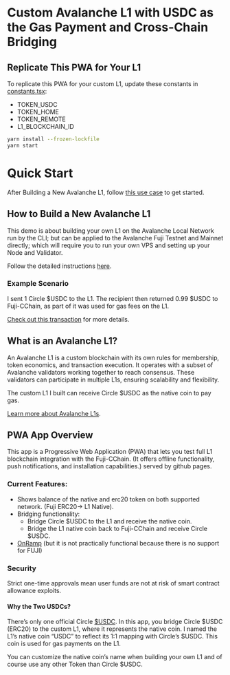 # Custom Avalanche L1 with USDC as the Gas Payment and Cross-Chain Bridging

## Replicate This PWA for Your L1
To replicate this PWA for your custom L1, update these constants in [constants.tsx](./src/utils/constants.tsx):
- TOKEN_USDC
- TOKEN_HOME
- TOKEN_REMOTE
- L1_BLOCKCHAIN_ID

```bash
yarn install --frozen-lockfile
yarn start
```

# Quick Start
After Building a New Avalanche L1, follow [this use case](./TEST.md) to get started.


## How to Build a New Avalanche L1
This demo is about building your own L1 on the Avalanche Local Network run by the CLI; but can be applied to the Avalanche Fuji Testnet and Mainnet directly; which will require you to run your own VPS and setting up your Node and Validator.

Follow the detailed instructions [here](https://github.com/miladtsx/avalanche-starter-kit/blob/main/src/11-erc20-to-native-interchain-token-transfer/_INSTRUCTIONS.md).


### Example Scenario
I sent 1 Circle $USDC to the L1. The recipient then returned 0.99 $USDC to Fuji-CChain, as part of it was used for gas fees on the L1.

[Check out this transaction](./EXAMPLE_TX.md) for more details.

## What is an Avalanche L1?
An Avalanche L1 is a custom blockchain with its own rules for membership, token economics, and transaction execution. It operates with a subset of Avalanche validators working together to reach consensus. These validators can participate in multiple L1s, ensuring scalability and flexibility.

The custom L1 I built can receive Circle $USDC as the native coin to pay gas.

[Learn more about Avalanche L1s](https://academy.avax.network/course/avalanche-fundamentals/03-multi-chain-architecture-intro/02-subnet).

## PWA App Overview
This app is a Progressive Web Application (PWA) that lets you test full L1 blockchain integration with the Fuji-CChain. (It offers offline functionality, push notifications, and installation capabilities.) served by github pages.

### Current Features:
- Shows balance of the native and erc20 token on both supported network. (Fuji ERC20-> L1 Native).
- Bridging functionality:
  - Bridge Circle $USDC to the L1 and receive the native coin.
  - Bridge the L1 native coin back to Fuji-CChain and receive Circle $USDC.
- [OnRamp](https://github.com/miladtsx/avalanche_custom_blockchain/compare/main...onramp) (but it is not practically functional because there is no support for FUJI)

### Security
Strict one-time approvals mean user funds are not at risk of smart contract allowance exploits.

#### Why the Two USDCs?
There’s only one official Circle [$USDC](0x5425890298aed601595a70AB815c96711a31Bc65). In this app, you bridge Circle $USDC (ERC20) to the custom L1, where it represents the native coin. I named the L1’s native coin “USDC” to reflect its 1:1 mapping with Circle’s $USDC. This coin is used for gas payments on the L1.

You can customize the native coin’s name when building your own L1 and of course use any other Token than Circle $USDC.